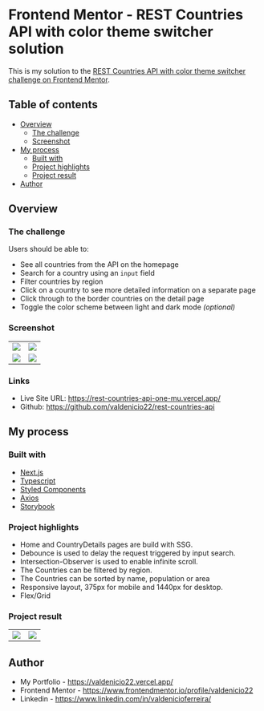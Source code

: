 # Frontend Mentor - REST Countries API with color theme switcher solution

This is my solution to the [REST Countries API with color theme switcher challenge on Frontend Mentor](https://www.frontendmentor.io/challenges/rest-countries-api-with-color-theme-switcher-5cacc469fec04111f7b848ca).

## Table of contents

- [Overview](#overview)
  - [The challenge](#the-challenge)
  - [Screenshot](#screenshot)
- [My process](#my-process)
  - [Built with](#built-with)
  - [Project highlights](#project-highlights)
  - [Project result](#project-result)
- [Author](#author)

## Overview

### The challenge

Users should be able to:

- See all countries from the API on the homepage
- Search for a country using an `input` field
- Filter countries by region
- Click on a country to see more detailed information on a separate page
- Click through to the border countries on the detail page
- Toggle the color scheme between light and dark mode *(optional)*

### Screenshot

<table>
  <tr>
    <td>
      <img src="https://user-images.githubusercontent.com/40251933/168500765-62690a11-bf3b-49df-870b-566b4ecee267.png">
    </td>
    <td>
      <img src="https://user-images.githubusercontent.com/40251933/168500771-c24adf85-23da-4959-9fca-4537356b5f44.png">
    </td>
  </tr>
  <tr>
    <td>
      <img src="https://user-images.githubusercontent.com/40251933/168500780-0f393fa8-6083-4ec8-8c08-07dc2d0264b4.png">
    </td>
    <td>
      <img src="https://user-images.githubusercontent.com/40251933/168500783-dace5a8e-b0a4-4942-a6ae-43cac970ac3a.png">
    </td>
  </tr>
</table>
                                                                                        
### Links

- Live Site URL: https://rest-countries-api-one-mu.vercel.app/
- Github: https://github.com/valdenicio22/rest-countries-api

## My process

### Built with

- [Next.js](https://nextjs.org/)
- [Typescript](https://www.typescriptlang.org/)
- [Styled Components](https://styled-components.com/)
- [Axios](https://axios-http.com/)
- [Storybook](https://storybook.js.org/)

### Project highlights

- Home and CountryDetails pages are build with SSG.
- Debounce is used to delay the request triggered by input search.
- Intersection-Observer is used to enable infinite scroll.
- The Countries can be filtered by region.
- The Countries can be sorted by name, population or area
- Responsive layout, 375px for mobile and 1440px for desktop.
- Flex/Grid

### Project result
<table>
  <tr>
    <td>
      <img src="https://user-images.githubusercontent.com/40251933/168501445-4e1c5a49-687d-4e15-b377-7bf3c60f38c7.gif">
    </td>
    <td>
      <img src="https://user-images.githubusercontent.com/40251933/168501437-5af380f2-3aca-46f7-8643-48b6d1bd428b.gif">
    </td>
  </tr>

</table>

## Author

- My Portfolio - https://valdenicio22.vercel.app/
- Frontend Mentor - https://www.frontendmentor.io/profile/valdenicio22
- Linkedin - https://www.linkedin.com/in/valdenicioferreira/
